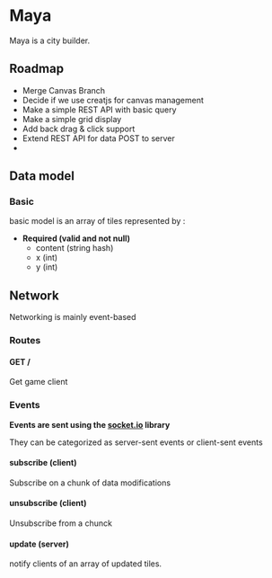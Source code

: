 # Maya
Maya is a city builder.

## Roadmap

  - Merge Canvas Branch
  - Decide if we use creatjs for canvas management
  - Make a simple REST API with basic query
  - Make a simple grid display
  - Add back drag & click support
  - Extend REST API for data POST to server
  - 

## Data model

### Basic

basic model is an array of tiles represented by :

- **Required (valid and not null)**
  - content (string hash)
  - x (int)
  - y (int)



## Network

Networking is mainly event-based

### Routes

#### GET /

Get game client

### Events

**Events are sent using the [socket.io](http://socket.io) library**

They can be categorized as server-sent events or client-sent events

#### subscribe (client)

Subscribe on a chunk of data modifications

#### unsubscribe (client)

Unsubscribe from a chunck

#### update (server)

notify clients of an array of updated tiles.
